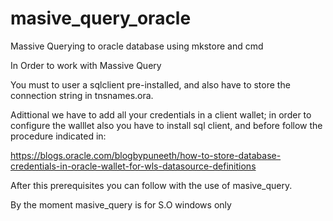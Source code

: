 # masive_query_oracle
Massive Querying to oracle database using mkstore and cmd 

In Order to work with Massive Query

You must to user a sqlclient pre-installed, and also have to store the connection string in tnsnames.ora.

Adittional we have to add all your credentials in a client wallet; in order to configure the walllet also you have to install sql client, and before follow the procedure indicated in: 

https://blogs.oracle.com/blogbypuneeth/how-to-store-database-credentials-in-oracle-wallet-for-wls-datasource-definitions

After this prerequisites you can follow with the use of masive_query.

By the moment masive_query is for S.O windows only
